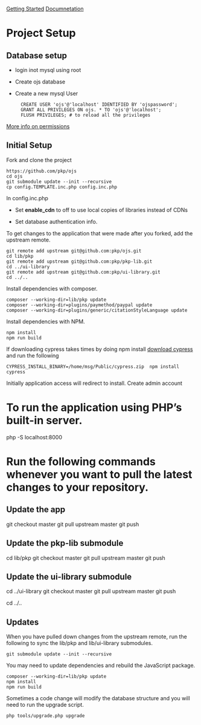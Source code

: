 [Getting Started](https://docs.pkp.sfu.ca/dev/documentation/en/getting-started)
[Documnetation](https://pkp.sfu.ca/ojs/doxygen/master/html/index.html)

# Project Setup

## Database setup

* login inot mysql using root
* Create ojs database
* Create a new mysql User

        CREATE USER 'ojs'@'localhost' IDENTIFIED BY 'ojspassword';
        GRANT ALL PRIVILEGES ON ojs. * TO 'ojs'@'localhost';
        FLUSH PRIVILEGES; # to reload all the privileges

[More info on permissions](https://www.digitalocean.com/community/tutorials/how-to-create-a-new-user-and-grant-permissions-in-mysql)

## Initial Setup

Fork and clone the project

    https://github.com/pkp/ojs
    cd ojs
    git submodule update --init --recursive
    cp config.TEMPLATE.inc.php config.inc.php

In config.inc.php

* Set **enable_cdn** to off to use local copies of libraries instead of CDNs

* Set database authentication info.

To get changes to the application that were made after you forked, add the upstream remote.

    git remote add upstream git@github.com:pkp/ojs.git
    cd lib/pkp
    git remote add upstream git@github.com:pkp/pkp-lib.git
    cd ../ui-library
    git remote add upstream git@github.com:pkp/ui-library.git
    cd ../..

Install dependencies with composer.

    composer --working-dir=lib/pkp update
    composer --working-dir=plugins/paymethod/paypal update
    composer --working-dir=plugins/generic/citationStyleLanguage update

Install dependencies with NPM.

    npm install
    npm run build

If downloading cypress takes times by doing npm install [download cypress](https://www.cypress.io/) and run the following

    CYPRESS_INSTALL_BINARY=/home/msg/Public/cypress.zip  npm install cypress

Initially application access will redirect to install. Create admin account

# To run the application using PHP’s built-in server.

php -S localhost:8000

# Run the following commands whenever you want to pull the latest changes to your repository.

## Update the app
git checkout master
git pull upstream master
git push

## Update the pkp-lib submodule
cd lib/pkp
git checkout master
git pull upstream master
git push

## Update the ui-library submodule
cd ../ui-library
git checkout master
git pull upstream master
git push

cd ../..

## Updates

When you have pulled down changes from the upstream remote, run the following to sync the lib/pkp and lib/ui-library submodules.

    git submodule update --init --recursive

You may need to update dependencies and rebuild the JavaScript package.

    composer --working-dir=lib/pkp update
    npm install
    npm run build

Sometimes a code change will modify the database structure and you will need to run the upgrade script.

    php tools/upgrade.php upgrade